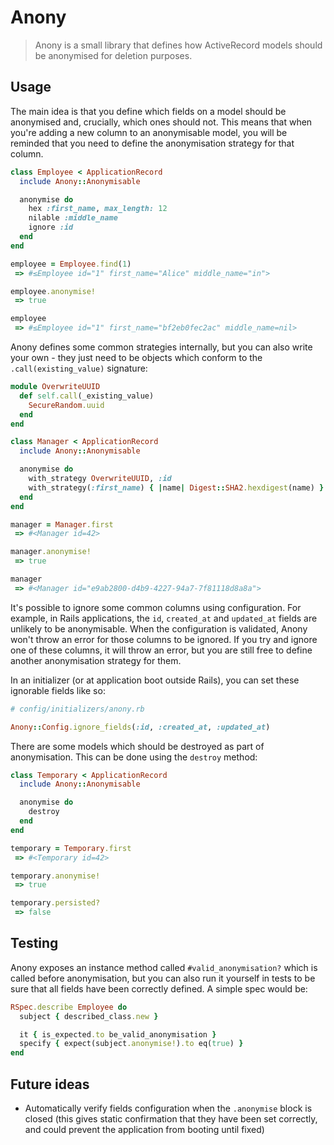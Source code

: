# Anony

> Anony is a small library that defines how ActiveRecord models should be anonymised for
> deletion purposes.

## Usage

The main idea is that you define which fields on a model should be anonymised and,
crucially, which ones should not. This means that when you're adding a new column to an
anonymisable model, you will be reminded that you need to define the anonymisation
strategy for that column.

```ruby
class Employee < ApplicationRecord
  include Anony::Anonymisable

  anonymise do
    hex :first_name, max_length: 12
    nilable :middle_name
    ignore :id
  end
end

employee = Employee.find(1)
 => #≤Employee id="1" first_name="Alice" middle_name="in">

employee.anonymise!
 => true

employee
 => #≤Employee id="1" first_name="bf2eb0fec2ac" middle_name=nil>
```

Anony defines some common strategies internally, but you can also write your own - they
just need to be objects which conform to the `.call(existing_value)` signature:

```ruby
module OverwriteUUID
  def self.call(_existing_value)
    SecureRandom.uuid
  end
end

class Manager < ApplicationRecord
  include Anony::Anonymisable

  anonymise do
    with_strategy OverwriteUUID, :id
    with_strategy(:first_name) { |name| Digest::SHA2.hexdigest(name) }
  end
end

manager = Manager.first
 => #<Manager id=42>

manager.anonymise!
 => true

manager
 => #<Manager id="e9ab2800-d4b9-4227-94a7-7f81118d8a8a">
```

It's possible to ignore some common columns using configuration. For example, in Rails
applications, the `id`, `created_at` and `updated_at` fields are unlikely to be
anonymisable. When the configuration is validated, Anony won't throw an error for those
columns to be ignored. If you try and ignore one of these columns, it will throw an error,
but you are still free to define another anonymisation strategy for them.

In an initializer (or at application boot outside Rails), you can set these ignorable
fields like so:

```ruby
# config/initializers/anony.rb

Anony::Config.ignore_fields(:id, :created_at, :updated_at)
```

There are some models which should be destroyed as part of anonymisation.  This can be done using the `destroy` method:

```ruby
class Temporary < ApplicationRecord
  include Anony::Anonymisable

  anonymise do
    destroy
  end
end

temporary = Temporary.first
 => #<Temporary id=42>

temporary.anonymise!
 => true

temporary.persisted?
 => false
```

## Testing

Anony exposes an instance method called `#valid_anonymisation?` which is called before
anonymisation, but you can also run it yourself in tests to be sure that all fields have been
correctly defined. A simple spec would be:

```ruby
RSpec.describe Employee do
  subject { described_class.new }

  it { is_expected.to be_valid_anonymisation }
  specify { expect(subject.anonymise!).to eq(true) }
end
```
## Future ideas

* Automatically verify fields configuration when the `.anonymise` block is closed (this
  gives static confirmation that they have been set correctly, and could prevent the
  application from booting until fixed)
